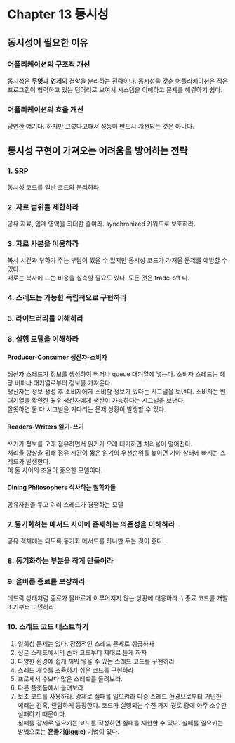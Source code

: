 # Chapter 13 동시성
## 동시성이 필요한 이유
### 어플리케이션의 구조적 개선
동시성은 **무엇**과 **언제**의 결합을 분리하는 전략이다. 동시성을 갖춘 어플리케이션은 작은 프로그램이 협력하고 있는 덩어리로 보여서 시스템을 이해하고 문제를 해결하기 쉽다.
### 어플리케이션의 효율 개선
당연한 얘기다. 하지만 그렇다고해서 성능이 반드시 개선되는 것은 아니다.

## 동시성 구현이 가져오는 어려움을 방어하는 전략
### 1. SRP
동시성 코드를 일반 코드와 분리하라
### 2. 자료 범위를 제한하라
공유 자료, 임계 영역을 최대한 줄여라. synchronized 키워드로 보호하라.
### 3. 자료 사본을 이용하라
복사 시간과 부하가 주는 부담이 있을 수 있지만 동시성 코드가 가져올 문제를 예방할 수 있다. \
때로는 복사에 드는 비용을 실측할 필요도 있다. 모든 것은 trade-off 다.
### 4. 스레드는 가능한 독립적으로 구현하라
### 5. 라이브러리를 이해하라
### 6. 실행 모델을 이해하라
#### Producer-Consumer 생산자-소비자
생산자 스레드가 정보를 생성하여 버퍼나 queue 대겨열에 넣는다. 소비자 스레드는 해당 버퍼나 대기열로부터 정보를 가져온다. \
생산자는 정보 생성 후 소비자에게 소비할 정보가 있다는 시그널을 보낸다. 소비자는 빈 대기열을 확인한 경우 생산자에게 생산이 가능하다는 시그널을 보낸다. \
잘못하면 둘 다 시그널을 기다리는 문제 상황이 발생할 수 있다.
#### Readers-Writers 읽기-쓰기
쓰기가 정보를 오래 점유하면서 읽기가 오래 대기하면 처리율이 떨어진다. \
처리율 향상을 위해 점유 시간이 짧은 읽기의 우선순위를 높이면 기아 상태에 빠지는 스레드가 발생한다. \
이 둘 사이의 조율이 중요한 모델이다.
#### Dining Philosophers 식사하는 철학자들
공유자원을 두고 여러 스레드가 경쟁하는 모델
### 7. 동기화하는 메서드 사이에 존재하는 의존성을 이해하라
공유 객체에는 되도록 동기화 메서드를 하나만 두는 것이 좋다. 
### 8. 동기화하는 부분을 작게 만들어라
### 9. 올바른 종료를 보장하라
데드락 상태처럼 종료가 올바르게 이루어지지 않는 상황에 대응하라. \ 
종료 코드를 개발 초기부터 고민하라.

### 10. 스레드 코드 테스트하기
1. 일회성 문제는 없다. 잠정적인 스레드 문제로 취급하자
2. 싱글 스레드에서의 순차 코드부터 제대로 돌게 하자
3. 다양한 환경에 쉽게 끼워 넣을 수 있는 스레드 코드를 구현하라
4. 스레드 개수를 조율하기 쉬운 코드를 구현하라
5. 프로세서 수보다 많은 스레드를 돌려보라.
6. 다른 플랫폼에서 돌려보라
7. 보조 코드를 사용하라. 강제로 실패를 일으켜라 
   다중 스레드 환경으로부터 기인한 에러는 간혹, 랜덤하게 등장한다. 코드가 실행되는 수천 가지 경로 중에 아주 소수만 실패하기 때문이다. \
   실패를 강제로 일으키는 코드를 작성하면 실패를 재현할 수 있다. 실패를 일으키는 방법으로는 **흔들기(jiggle)** 기법이 있다.
